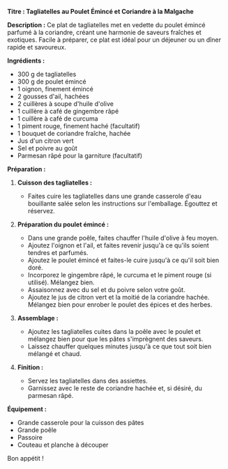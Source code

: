 **Titre : Tagliatelles au Poulet Émincé et Coriandre à la Malgache**

**Description :**
Ce plat de tagliatelles met en vedette du poulet émincé parfumé à la coriandre, créant une harmonie de saveurs fraîches et exotiques. Facile à préparer, ce plat est idéal pour un déjeuner ou un dîner rapide et savoureux.

**Ingrédients :**
- 300 g de tagliatelles
- 300 g de poulet émincé
- 1 oignon, finement émincé
- 2 gousses d'ail, hachées
- 2 cuillères à soupe d'huile d'olive
- 1 cuillère à café de gingembre râpé
- 1 cuillère à café de curcuma
- 1 piment rouge, finement haché (facultatif)
- 1 bouquet de coriandre fraîche, hachée
- Jus d'un citron vert
- Sel et poivre au goût
- Parmesan râpé pour la garniture (facultatif)

**Préparation :**
1. **Cuisson des tagliatelles :**
   - Faites cuire les tagliatelles dans une grande casserole d'eau bouillante salée selon les instructions sur l'emballage. Égouttez et réservez.

2. **Préparation du poulet émincé :**
   - Dans une grande poêle, faites chauffer l'huile d'olive à feu moyen.
   - Ajoutez l'oignon et l'ail, et faites revenir jusqu'à ce qu'ils soient tendres et parfumés.
   - Ajoutez le poulet émincé et faites-le cuire jusqu'à ce qu'il soit bien doré.
   - Incorporez le gingembre râpé, le curcuma et le piment rouge (si utilisé). Mélangez bien.
   - Assaisonnez avec du sel et du poivre selon votre goût.
   - Ajoutez le jus de citron vert et la moitié de la coriandre hachée. Mélangez bien pour enrober le poulet des épices et des herbes.

3. **Assemblage :**
   - Ajoutez les tagliatelles cuites dans la poêle avec le poulet et mélangez bien pour que les pâtes s'imprègnent des saveurs.
   - Laissez chauffer quelques minutes jusqu'à ce que tout soit bien mélangé et chaud.

4. **Finition :**
   - Servez les tagliatelles dans des assiettes.
   - Garnissez avec le reste de coriandre hachée et, si désiré, du parmesan râpé.

**Équipement :**
- Grande casserole pour la cuisson des pâtes
- Grande poêle
- Passoire
- Couteau et planche à découper

Bon appétit !